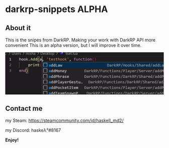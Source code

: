 # darkrp-snippets ALPHA

## About it
This is the snipes from DarkRP. Making your work with DarkRP API more convenient
This is an alpha version, but I will improve it over time.

![alt text](images/ezgif.com-gif-maker.gif "Using the snippet")

## Contact me 

my Steam: https://steamcommunity.com/id/haskell_md2/

my Discord: haskeλ²#8167





**Enjoy!**
